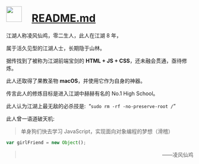 
# <img style="height: 1.5em" src="https://blog.chickger.pw/content/uploadfile/201601/thum-0d5b1452905864.jpg"></img> &nbsp; &nbsp;[README.md](/README.md)

江湖人称凌风仙鸡，零二生人，此人在江湖 8 年，

属于活久见型的江湖人士，长期隐于山林。

据传找到了被称为江湖前端宝剑的 **HTML + JS + CSS**，还未融会贯通，亟待修炼。

此人还取得了果教圣物 **macOS**，并使用它作为自身的神器。

传言此人的修炼目标是进入江湖中赫赫有名的 No.1 High School。

此人认为江湖上最无敌的必杀技是:&nbsp;&nbsp;“` sudo rm -rf -no-preserve-root / `”

此人曾一语道破天机:
> 单身狗们快去学习 JavaScript，实现面向对象编程的梦想（滑稽）
```javascript
var girlFriend = new Object();
```
> <p style="text-align: right">——凌风仙鸡</p>

